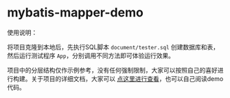 # mybatis-mapper-demo
使用说明：

将项目克隆到本地后，先执行SQL脚本 `document/tester.sql` 创建数据库和表，然后运行测试程序 `App`，分别调用不同方法即可体验运行效果。

项目中的分层结构仅作示例参考，没有任何强制限制，大家可以按照自己的喜好进行构建。关于项目的详细文档，大家可以 [点这里进行查看](https://github.com/tangxbai/mybatis-mapper#如何使用)，也可以自己阅读demo代码。
